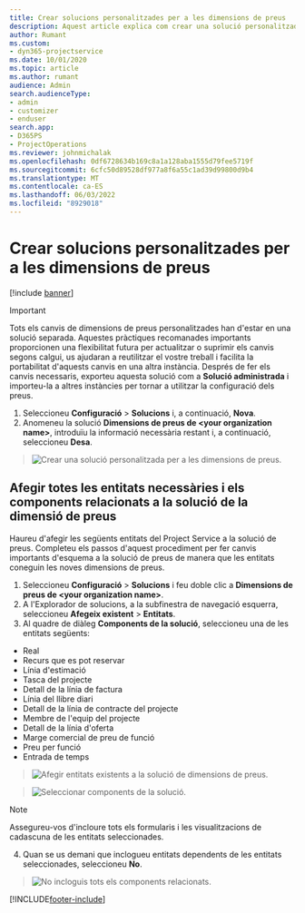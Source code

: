 ```yaml
---
title: Crear solucions personalitzades per a les dimensions de preus
description: Aquest article explica com crear una solució personalitzada en crear dimensions de preus personalitzades.
author: Rumant
ms.custom:
- dyn365-projectservice
ms.date: 10/01/2020
ms.topic: article
ms.author: rumant
audience: Admin
search.audienceType:
- admin
- customizer
- enduser
search.app:
- D365PS
- ProjectOperations
ms.reviewer: johnmichalak
ms.openlocfilehash: 0df6728634b169c8a1a128aba1555d79fee5719f
ms.sourcegitcommit: 6cfc50d89528df977a8f6a55c1ad39d99800d9b4
ms.translationtype: MT
ms.contentlocale: ca-ES
ms.lasthandoff: 06/03/2022
ms.locfileid: "8929018"
---
```

# <a name="create-custom-solutions-for-pricing-dimensions"></a>Crear solucions personalitzades per a les dimensions de preus

[!include [banner](../includes/psa-now-project-operations.md)]

> [!IMPORTANT]
> Tots els canvis de dimensions de preus personalitzades han d'estar en una solució separada. Aquestes pràctiques recomanades importants proporcionen una flexibilitat futura per actualitzar o suprimir els canvis segons calgui, us ajudaran a reutilitzar el vostre treball i facilita la portabilitat d'aquests canvis en una altra instància. Després de fer els canvis necessaris, exporteu aquesta solució com a **Solució administrada** i importeu-la a altres instàncies per tornar a utilitzar la configuració dels preus.

1. Seleccioneu **Configuració** > **Solucions** i, a continuació, **Nova**. 
2. Anomeneu la solució **Dimensions de preus de \<your organization name>**, introduïu la informació necessària restant i, a continuació, seleccioneu **Desa**.

> ![Crear una solució personalitzada per a les dimensions de preus.](media/Creation-of-custom-pricing-dimension-solution.PNG)
  
## <a name="add-all-required-entities-and-related-components-to-the-pricing-dimension-solution"></a>Afegir totes les entitats necessàries i els components relacionats a la solució de la dimensió de preus
Haureu d'afegir les següents entitats del Project Service a la solució de preus. Completeu els passos d'aquest procediment per fer canvis importants d'esquema a la solució de preus de manera que les entitats coneguin les noves dimensions de preus.

1. Seleccioneu **Configuració** > **Solucions** i feu doble clic a **Dimensions de preus de \<your organization name>**. 
2. A l'Explorador de solucions, a la subfinestra de navegació esquerra, seleccioneu **Afegeix existent** > **Entitats**.
3. Al quadre de diàleg **Components de la solució**, seleccioneu una de les entitats següents:

- Real
- Recurs que es pot reservar
- Línia d'estimació
- Tasca del projecte
- Detall de la línia de factura
- Línia del llibre diari
- Detall de la línia de contracte del projecte
- Membre de l'equip del projecte
- Detall de la línia d'oferta
- Marge comercial de preu de funció
- Preu per funció 
- Entrada de temps 

> ![Afegir entitats existents a la solució de dimensions de preus.](media/Existing-entities-to-PD-solution.png)

> ![Seleccionar components de la solució.](media/Dimension-Components.png)

> [!NOTE]
> Assegureu-vos d'incloure tots els formularis i les visualitzacions de cadascuna de les entitats seleccionades.

4. Quan se us demani que inclogueu entitats dependents de les entitats seleccionades, seleccioneu **No**.

> ![No incloguis tots els components relacionats.](media/Do-not-include-required.png)




[!INCLUDE[footer-include](../includes/footer-banner.md)]
